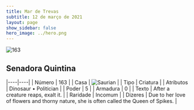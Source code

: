 ```yaml
---
title: Mar de Trevas
subtitle: 12 de março de 2021
layout: page
show_sidebar: false
hero_image: ../hero.png
---
```


![163](https://cdn.keyforgegame.com/media/card_front/pt/496_163_V43QR4XQXW2J_pt.png)

## Senadora Quintina

|----|----|
| Número | 163 |
| Casa | ![Saurian](https://archonarcana.com/images/thumb/9/9e/Saurian_P.png/22px-Saurian_P.png "Sauro") |
| Tipo | Criatura |
| Atributos | Dinosaur • Politician |
| Poder | 5 |
| Armadura | 0 |
| Texto | After a creature reaps, exalt it. |
| Raridade | Incomum |
| Dizeres | Due to her love of flowers and thorny nature, she is often called the Queen of Spikes. |
